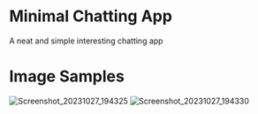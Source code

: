 # Minimal Chatting App

A neat and simple interesting chatting app

# Image Samples

![Screenshot_20231027_194325](https://github.com/kshitiz3133/chatting/assets/126540363/a9aad6d8-7f9e-4349-ba36-8f51b8ace25b)
![Screenshot_20231027_194330](https://github.com/kshitiz3133/chatting/assets/126540363/39912338-eeac-4238-ba27-0985d70a42d1)

